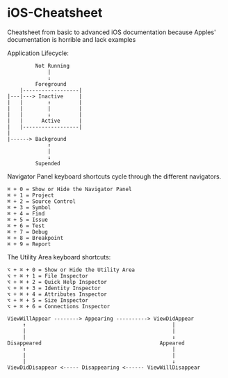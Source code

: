# iOS-Cheatsheet

Cheatsheet from basic to advanced iOS documentation because Apples' documentation is horrible and lack examples

Application Lifecycle:
```
         Not Running
             |
             ↓
         Foreground  
    |------------------|     
|---|---> Inactive     |
|   |        ↑         |
|   |        |         |
|   |        ↓         |
|   |      Active      |
|   |------------------|
|      
|------> Background
             ↑
             |
             ↓ 
         Supended
```

Navigator Panel keyboard shortcuts cycle through the different navigators.
```
⌘ + 0 = Show or Hide the Navigator Panel
⌘ + 1 = Project
⌘ + 2 = Source Control
⌘ + 3 = Symbol
⌘ + 4 = Find
⌘ + 5 = Issue
⌘ + 6 = Test
⌘ + 7 = Debug
⌘ + 8 = Breakpoint
⌘ + 9 = Report
```
The Utility Area keyboard shortcuts:
```
⌥ + ⌘ + 0 = Show or Hide the Utility Area
⌥ + ⌘ + 1 = File Inspector
⌥ + ⌘ + 2 = Quick Help Inspector
⌥ + ⌘ + 3 = Identity Inspector
⌥ + ⌘ + 4 = Attributes Inspector
⌥ + ⌘ + 5 = Size Inspector
⌥ + ⌘ + 6 = Connections Inspector
```

```
ViewWillAppear --------> Appearing ----------> ViewDidAppear
     ↑                                               |
     |                                               |
     |                                               ↓
Disappeared                                      Appeared
     ↑                                               |
     |                                               |
     |                                               ↓
ViewDidDisappear <----- Disappearing <------ ViewWillDisappear 
```











